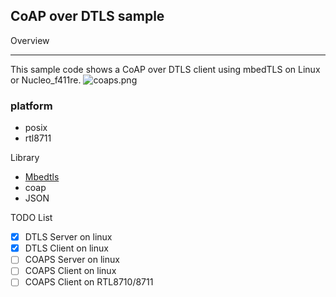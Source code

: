 ## CoAP over DTLS sample

Overview
********
This sample code shows a CoAP over DTLS client using mbedTLS on Linux or Nucleo_f411re.
![coaps.png](https://bitbucket.org/repo/9ppMAA6/images/2269939246-coaps.png)    

### platform
- posix
- rtl8711

Library    
- [Mbedtls](https://github.com/ARMmbed/mbedtls)    
- coap    
- JSON     

TODO List    
- [x] DTLS Server on linux                  
- [x] DTLS Client on linux                  
- [ ] COAPS Server on linux                 
- [ ] COAPS Client on linux                 
- [ ] COAPS Client on RTL8710/8711    